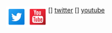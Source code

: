 [<img align="left" alt="Twitter"  width="48px" height="48px" src="./img/tw.png">] [twitter]
[<img align="left" alt="YouTube"  width="48px" height="48px" src="./img/yt.png">] [youtube]

[twitter]: "https://twitter.com/DimitrisEbrahim"
[youtube]: "https://www.youtube.com/channel/UCJQ_4gnMa7A49orDybZl7hA"
